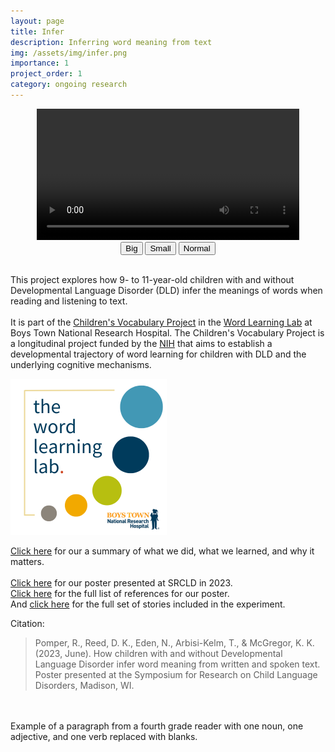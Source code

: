 ```yaml
---
layout: page
title: Infer
description: Inferring word meaning from text
img: /assets/img/infer.png
importance: 1
project_order: 1
category: ongoing research
---
```



<div style="text-align:center"> 
  <video id="video1" width="420" loop controls='true'>
    <source src="/assets/video/Infer_Example.mp4" type="video/mp4">
    <!-- <source src="https://github.com/rpomper/rpomper.github.io/raw/master/assets/video/Infer_Example.mp4" type="video/mp4"> -->
    <!-- <img height=250 alt="Word Learning Lab Logo" src="/assets/img/wll_logo.png"> <br> -->
    <!-- <source src="https://github.com/rpomper/rpomper.github.io/blob/master/assets/video/Infer_Example.mp4" type="video/mp4"> -->
    <!-- <source src="/assets/video/infer.ogg" type="video/ogg"> -->
    Your browser does not support HTML video.
  </video>
  <br>
  <!-- <button onclick="playPause()">Play/Pause</button>  -->
  <button onclick="makeBig()">Big</button>
  <button onclick="makeSmall()">Small</button>
  <button onclick="makeNormal()">Normal</button>
  <br><br>
</div> 

<script> 
var myVideo = document.getElementById("video1"); 

function playPause() { 
  if (myVideo.paused) 
    myVideo.play(); 
  else 
    myVideo.pause(); 
} 

function makeBig() { 
    myVideo.width = 560; 
} 

function makeSmall() { 
    myVideo.width = 320; 
} 

function makeNormal() { 
    myVideo.width = 420; 
} 
</script> 


This project explores how 9- to 11-year-old children with and without Developmental Language Disorder (DLD) infer the meanings of words when reading and listening to text.  <br><br>
It is part of the <a href="https://www.boystownhospital.org/research/speech-language/word-learning/childrens-vocabulary-project">Children's Vocabulary Project</a> in the <a href="https://www.boystownhospital.org/research/speech-language/word-learning/">Word Learning Lab</a> at Boys Town National Research Hospital.
The Children's Vocabulary Project is a longitudinal project funded by the <a href="https://reporter.nih.gov/project-details/10194443">NIH</a> that aims to establish a developmental trajectory of word learning for children with DLD and the underlying cognitive mechanisms.


<img height=250 alt="Word Learning Lab Logo" src="/assets/img/wll_logo.png"> <br>

<a href="https://rpomper.github.io/assets/img/The%20Children's%20Vocabulary%20Project.png">Click here</a> for our a summary of what we did, what we learned, and why it matters. <br><br>
<a href="https://rpomper.github.io/assets/img/Infer_SRCLD.png">Click here</a> for our poster presented at SRCLD in 2023. <br>
<a href="https://rpomper.github.io/assets/pdf/Infer_References.pdf">Click here</a> for the full list of references for our poster. <br>
And <a href="https://rpomper.github.io/assets/pdf/Infer_Stories.pdf">click here</a> for the full set of stories included in the experiment.

Citation:
> Pomper, R., Reed, D. K., Eden, N., Arbisi-Kelm, T., & McGregor, K. K. (2023, June).
How children with and without Developmental Language Disorder infer word meaning from written and spoken text.
Poster presented at the Symposium for Research on Child Language Disorders, Madison, WI.


<div class="projects">
  <div class="contact-icons">
    <!-- <a href="https://osf.io/pzew4" title="OSF"><i class="ai ai-osf"></i></a> -->
    <!-- <a href="https://github.com/rpomper/PreFam" title="GitHub"><i class="fab fa-github"></i></a> -->
    </div>
<br>

<div class="row">
    <div class="col-sm mt-3 mt-md-0">
        <img class="img-fluid rounded z-depth-1" src="{{ '/assets/img/infer.png' | relative_url }}" alt="" title="example paragraph"/>
    </div>
</div>
<div class="caption">
    Example of a paragraph from a fourth grade reader with one noun, one adjective, and one verb replaced with blanks.
</div>
